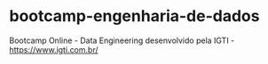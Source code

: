 # bootcamp-engenharia-de-dados
 Bootcamp Online - Data Engineering desenvolvido pela IGTI - https://www.igti.com.br/
